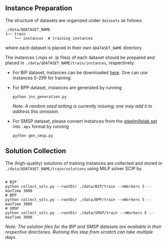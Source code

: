 
## Instance Preparation

The structure of datasets are organized under `datasets` as follows
```plaintext
./data/$DATASET_NAME
├── train
    └── instances  # training instances

```
where each dataset is placed in their own `$DATASET_NAME` directory

The instances (.mps or .lp files) of each dataset should be prepared and placed in `./data/$DATASET_NAME/train/instances`, respectively.

- For BIP dataset, instances can be downloaded [here](https://github.com/ds4dm/ml4co-competition/blob/main/DATA.md). One can use instances 0-299 for training.

- For BPP dataset, instances are generated by running
    ```plaintext
    python ins_generation.py
    ```
  *Note: A random seed setting is currently missing; one may add it to address this omission.*

- For SMSP dataset, please convert instances from the [steelmillslab set](http://becool.info.ucl.ac.be/steelmillslab) into `.mps` format by running
    
    ```plaintext
    python gen_smsp.py
    ```


## Solution Collection

The (high-quality) solutions of training instances are collected and stored in `./data/$DATASET_NAME/train/solutions` using MILP solver SCIP by


```plaintext

# BIP
python collect_sols.py --rootDir ./data/BIP/train --nWorkers 5 --maxTime 3600
# BPP
python collect_sols.py --rootDir ./data/BPP/train --nWorkers 5 --maxTime 3600
# SMSP
python collect_sols.py --rootDir ./data/SMSP/train --nWorkers 5 --maxTime 3600

```

*Note: The solution files for the BIP and SMSP datasets are available in their respective directories. Running this step from scratch can take multiple days.*


